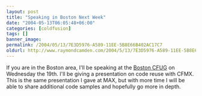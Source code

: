 ```yaml
---
layout: post
title: "Speaking in Boston Next Week"
date: "2004-05-13T06:05:48+06:00"
categories: [coldfusion]
tags: []
banner_image: 
permalink: /2004/05/13/7E3D5976-A589-11EE-5B8E66B402AC17C7
oldurl: http://www.raymondcamden.com/2004/5/13/7E3D5976-A589-11EE-5B8E66B402AC17C7
---
```


If you are in the Boston area, I'll be speaking at the <a href="http://www.bostoncfug.com">Boston CFUG</a> on Wednesday the 19th. I'll be giving a presentation on code reuse with CFMX. This is the same presentation I gave at MAX, but with more time I will be able to share additional code samples and hopefully go more in depth.